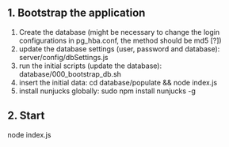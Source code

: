 ## 1. Bootstrap the application

1) Create the database (might be necessary to change the login configurations in pg_hba.conf, the method should be md5 [?])
2) update the database settings (user, password and database): server/config/dbSettings.js 
3) run the initial scripts (update the database): database/000_bootstrap_db.sh
4) insert the initial data: cd database/populate && node index.js
5) install nunjucks globally: sudo npm install nunjucks -g


## 2. Start 

node index.js